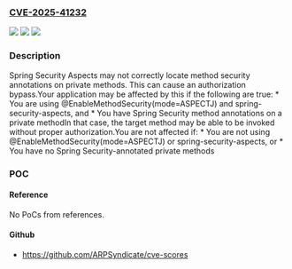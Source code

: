 ### [CVE-2025-41232](https://cve.mitre.org/cgi-bin/cvename.cgi?name=CVE-2025-41232)
![](https://img.shields.io/static/v1?label=Product&message=Spring%20Security&color=blue)
![](https://img.shields.io/static/v1?label=Version&message=6.4.x%3C%206.4.6%20&color=brighgreen)
![](https://img.shields.io/static/v1?label=Vulnerability&message=n%2Fa&color=brighgreen)

### Description

Spring Security Aspects may not correctly locate method security annotations on private methods. This can cause an authorization bypass.Your application may be affected by this if the following are true:  *  You are using @EnableMethodSecurity(mode=ASPECTJ) and spring-security-aspects, and  *  You have Spring Security method annotations on a private methodIn that case, the target method may be able to be invoked without proper authorization.You are not affected if:  *  You are not using @EnableMethodSecurity(mode=ASPECTJ) or spring-security-aspects, or  *  You have no Spring Security-annotated private methods

### POC

#### Reference
No PoCs from references.

#### Github
- https://github.com/ARPSyndicate/cve-scores

